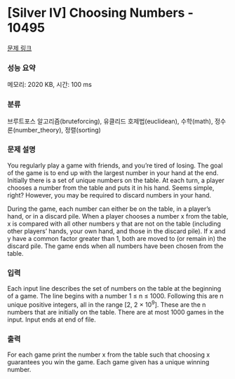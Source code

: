 # [Silver IV] Choosing Numbers - 10495 

[문제 링크](https://www.acmicpc.net/problem/10495) 

### 성능 요약

메모리: 2020 KB, 시간: 100 ms

### 분류

브루트포스 알고리즘(bruteforcing), 유클리드 호제법(euclidean), 수학(math), 정수론(number_theory), 정렬(sorting)

### 문제 설명

<p>You regularly play a game with friends, and you’re tired of losing. The goal of the game is to end up with the largest number in your hand at the end. Initially there is a set of unique numbers on the table. At each turn, a player chooses a number from the table and puts it in his hand. Seems simple, right? However, you may be required to discard numbers in your hand.</p>

<p>During the game, each number can either be on the table, in a player’s hand, or in a discard pile. When a player chooses a number x from the table, x is compared with all other numbers y that are not on the table (including other players’ hands, your own hand, and those in the discard pile). If x and y have a common factor greater than 1, both are moved to (or remain in) the discard pile. The game ends when all numbers have been chosen from the table.</p>

### 입력 

 <p>Each input line describes the set of numbers on the table at the beginning of a game. The line begins with a number 1 ≤ n ≤ 1000. Following this are n unique positive integers, all in the range [2, 2 × 10<sup>9</sup>]. These are the n numbers that are initially on the table. There are at most 1000 games in the input. Input ends at end of file.</p>

### 출력 

 <p>For each game print the number x from the table such that choosing x guarantees you win the game. Each game given has a unique winning number.</p>

